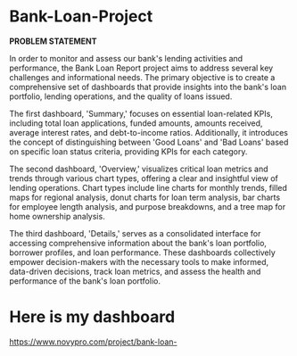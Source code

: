 # Bank-Loan-Project

**PROBLEM STATEMENT**

In order to monitor and assess our bank's lending activities and performance, the Bank Loan Report project aims to address several key challenges and informational needs. The primary objective is to create a comprehensive set of dashboards that provide insights into the bank's loan portfolio, lending operations, and the quality of loans issued. 

The first dashboard, 'Summary,' focuses on essential loan-related KPIs, including total loan applications, funded amounts, amounts received, average interest rates, and debt-to-income ratios. Additionally, it introduces the concept of distinguishing between 'Good Loans' and 'Bad Loans' based on specific loan status criteria, providing KPIs for each category. 

The second dashboard, 'Overview,' visualizes critical loan metrics and trends through various chart types, offering a clear and insightful view of lending operations. Chart types include line charts for monthly trends, filled maps for regional analysis, donut charts for loan term analysis, bar charts for employee length analysis, and purpose breakdowns, and a tree map for home ownership analysis. 

The third dashboard, 'Details,' serves as a consolidated interface for accessing comprehensive information about the bank's loan portfolio, borrower profiles, and loan performance. These dashboards collectively empower decision-makers with the necessary tools to make informed, data-driven decisions, track loan metrics, and assess the health and performance of the bank's loan portfolio.

# Here is my dashboard 
https://www.novypro.com/project/bank-loan-

